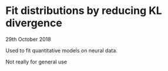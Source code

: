 
# Fit distributions by reducing KL divergence

29th October 2018

Used to fit quantitative models on neural data.

Not really for general use
